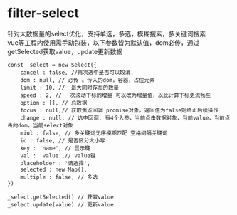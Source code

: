 # filter-select
针对大数据量的select优化，支持单选，多选，模糊搜索，多关键词搜索 <br/>
vue等工程内使用需手动包装，以下参数皆为默认值，dom必传，通过getSelected获取value，update更新数据<br/>
```
const _select = new Select({ 
    cancel : false, //再次选中是否可以取消, 
    dom : null, // 必传 。传入的dom，容器，占位元素
    limit : 10, //  最大同时存在的数量
    speed : 2, // 一次滚动下标的增量 可以改为增量值，以此计算下标更流畅些
    option : [], // 总数据
    focus : null,// 获取焦点回调 promise对象，返回值为false则终止后续操作
    change : null, // 选中回调, 有4个入参，当前点击数据对象，当前value，当前点击的dom，当前select对象
    miul : false, // 多关键词无序模糊匹配 空格间隔关键词
    ic : false, // 是否区分大小写 
    key : 'name', // 显示键
    val : 'value',// value键
    placeholder : '请选择', 
    selected : new Map(), 
    multiple : false, // 多选 
})

_select.getSelected() // 获取value
_select.update(value) // 更新value


